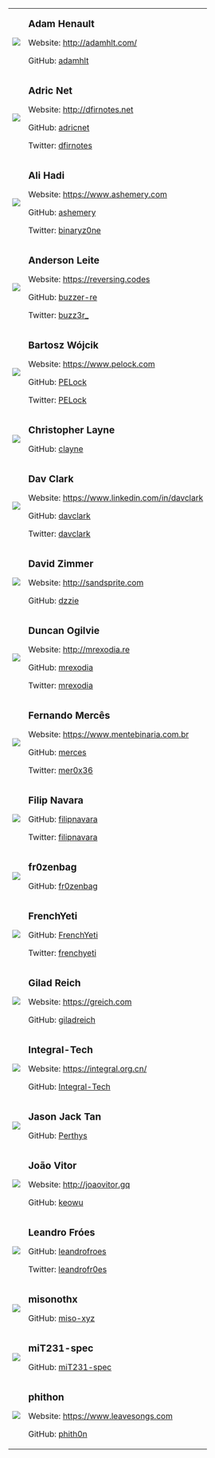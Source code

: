 <p><table>
<tr>
    <td><img src="https://github.com/horsicq/Nauz-File-Detector/blob/master/images/thanks/AdamHenault.png" /></td>
    <td>
      <p>
        <big><b>Adam Henault</b></big>
      </p>
      <p>
        Website: <a href="http://adamhlt.com/">http://adamhlt.com/</a>
      </p>
      <p>
        GitHub: <a href="https://github.com/adamhlt">adamhlt</a>
      </p>
    </td>
</tr>
<tr>
    <td><img src="https://github.com/horsicq/Nauz-File-Detector/blob/master/images/thanks/AdricNet.png" /></td>
    <td>
      <p>
        <big><b>Adric Net</b></big>
      </p>
      <p>
        Website: <a href="http://dfirnotes.net">http://dfirnotes.net</a>
      </p>
      <p>
        GitHub: <a href="https://github.com/adricnet">adricnet</a>
      </p>
      <p>
        Twitter: <a href="https://twitter.com/dfirnotes">dfirnotes</a>
      </p>
    </td>
</tr>
<tr>
    <td><img src="https://github.com/horsicq/Nauz-File-Detector/blob/master/images/thanks/AliHadi.png" /></td>
    <td>
      <p>
        <big><b>Ali Hadi</b></big>
      </p>
      <p>
        Website: <a href="https://www.ashemery.com">https://www.ashemery.com</a>
      </p>
      <p>
        GitHub: <a href="https://github.com/ashemery">ashemery</a>
      </p>
      <p>
        Twitter: <a href="https://twitter.com/binaryz0ne">binaryz0ne</a>
      </p>
    </td>
</tr>
<tr>
    <td><img src="https://github.com/horsicq/Nauz-File-Detector/blob/master/images/thanks/AndersonLeite.png" /></td>
    <td>
      <p>
        <big><b>Anderson Leite</b></big>
      </p>
      <p>
        Website: <a href="https://reversing.codes">https://reversing.codes</a>
      </p>
      <p>
        GitHub: <a href="https://github.com/buzzer-re">buzzer-re</a>
      </p>
      <p>
        Twitter: <a href="https://twitter.com/buzz3r_">buzz3r_</a>
      </p>
    </td>
</tr>
<tr>
    <td><img src="https://github.com/horsicq/Nauz-File-Detector/blob/master/images/thanks/Bartosz.png" /></td>
    <td>
      <p>
        <big><b>Bartosz Wójcik</b></big>
      </p>
      <p>
        Website: <a href="https://www.pelock.com">https://www.pelock.com</a>
      </p>
      <p>
        GitHub: <a href="https://github.com/PELock">PELock</a>
      </p>
      <p>
        Twitter: <a href="https://twitter.com/PELock">PELock</a>
      </p>
    </td>
</tr>
<tr>
    <td><img src="https://github.com/horsicq/Nauz-File-Detector/blob/master/images/thanks/clayne.png" /></td>
    <td>
      <p>
        <big><b>Christopher Layne</b></big>
      </p>
      <p>
        GitHub: <a href="https://github.com/clayne">clayne</a>
      </p>
    </td>
</tr>
<tr>
    <td><img src="https://github.com/horsicq/Nauz-File-Detector/blob/master/images/thanks/DavClark.png" /></td>
    <td>
      <p>
        <big><b>Dav Clark</b></big>
      </p>
      <p>
        Website: <a href="https://www.linkedin.com/in/davclark">https://www.linkedin.com/in/davclark</a>
      </p>
      <p>
        GitHub: <a href="https://github.com/davclark">davclark</a>
      </p>
      <p>
        Twitter: <a href="https://twitter.com/davclark">davclark</a>
      </p>
    </td>
</tr>
<tr>
    <td><img src="https://github.com/horsicq/Nauz-File-Detector/blob/master/images/thanks/DavidZimmer.png" /></td>
    <td>
      <p>
        <big><b>David Zimmer</b></big>
      </p>
      <p>
        Website: <a href="http://sandsprite.com">http://sandsprite.com</a>
      </p>
      <p>
        GitHub: <a href="https://github.com/dzzie">dzzie</a>
      </p>
    </td>
</tr>
<tr>
    <td><img src="https://github.com/horsicq/Nauz-File-Detector/blob/master/images/thanks/DuncanOgilvie.png" /></td>
    <td>
      <p>
        <big><b>Duncan Ogilvie</b></big>
      </p>
      <p>
        Website: <a href="http://mrexodia.re">http://mrexodia.re</a>
      </p>
      <p>
        GitHub: <a href="https://github.com/mrexodia">mrexodia</a>
      </p>
      <p>
        Twitter: <a href="https://twitter.com/mrexodia">mrexodia</a>
      </p>
    </td>
</tr>
<tr>
    <td><img src="https://github.com/horsicq/Nauz-File-Detector/blob/master/images/thanks/FernandoMerces.png" /></td>
    <td>
      <p>
        <big><b>Fernando Mercês</b></big>
      </p>
      <p>
        Website: <a href="https://www.mentebinaria.com.br">https://www.mentebinaria.com.br</a>
      </p>
      <p>
        GitHub: <a href="https://github.com/merces">merces</a>
      </p>
      <p>
        Twitter: <a href="https://twitter.com/mer0x36">mer0x36</a>
      </p>
    </td>
</tr>
<tr>
    <td><img src="https://github.com/horsicq/Nauz-File-Detector/blob/master/images/thanks/FilipNavara.png" /></td>
    <td>
      <p>
        <big><b>Filip Navara</b></big>
      </p>
      <p>
        GitHub: <a href="https://github.com/filipnavara">filipnavara</a>
      </p>
      <p>
        Twitter: <a href="https://twitter.com/filipnavara">filipnavara</a>
      </p>
    </td>
</tr>
<tr>
    <td><img src="https://github.com/horsicq/Nauz-File-Detector/blob/master/images/thanks/fr0zenbag.png" /></td>
    <td>
      <p>
        <big><b>fr0zenbag</b></big>
      </p>
      <p>
        GitHub: <a href="https://github.com/fr0zenbag">fr0zenbag</a>
      </p>
    </td>
</tr>
<tr>
    <td><img src="https://github.com/horsicq/Nauz-File-Detector/blob/master/images/thanks/FrenchYeti.png" /></td>
    <td>
      <p>
        <big><b>FrenchYeti</b></big>
      </p>
      <p>
        GitHub: <a href="https://github.com/FrenchYeti">FrenchYeti</a>
      </p>
      <p>
        Twitter: <a href="https://twitter.com/frenchyeti">frenchyeti</a>
      </p>
    </td>
</tr>
<tr>
    <td><img src="https://github.com/horsicq/Nauz-File-Detector/blob/master/images/thanks/GiladReich.png" /></td>
    <td>
      <p>
        <big><b>Gilad Reich</b></big>
      </p>
      <p>
        Website: <a href="https://greich.com">https://greich.com</a>
      </p>
      <p>
        GitHub: <a href="https://github.com/giladreich">giladreich</a>
      </p>
    </td>
</tr>
<tr>
    <td><img src="https://github.com/horsicq/Nauz-File-Detector/blob/master/images/thanks/IntegralTech.png" /></td>
    <td>
      <p>
        <big><b>Integral-Tech</b></big>
      </p>
      <p>
        Website: <a href="https://integral.org.cn/">https://integral.org.cn/</a>
      </p>
      <p>
        GitHub: <a href="https://github.com/Integral-Tech">Integral-Tech</a>
      </p>
    </td>
</tr>
<tr>
    <td><img src="https://github.com/horsicq/Nauz-File-Detector/blob/master/images/thanks/JasonJackTan.png" /></td>
    <td>
      <p>
        <big><b>Jason Jack Tan</b></big>
      </p>
      <p>
        GitHub: <a href="https://github.com/Perthys">Perthys</a>
      </p>
    </td>
</tr>
<tr>
    <td><img src="https://github.com/horsicq/Nauz-File-Detector/blob/master/images/thanks/JoaoVitor.png" /></td>
    <td>
      <p>
        <big><b>João Vitor</b></big>
      </p>
      <p>
        Website: <a href="http://joaovitor.gq">http://joaovitor.gq</a>
      </p>
      <p>
        GitHub: <a href="https://github.com/keowu">keowu</a>
      </p>
    </td>
</tr>
<tr>
    <td><img src="https://github.com/horsicq/Nauz-File-Detector/blob/master/images/thanks/LeandroFroes.png" /></td>
    <td>
      <p>
        <big><b>Leandro Fróes</b></big>
      </p>
      <p>
        GitHub: <a href="https://github.com/leandrofroes">leandrofroes</a>
      </p>
      <p>
        Twitter: <a href="https://twitter.com/leandrofr0es">leandrofr0es</a>
      </p>
    </td>
</tr>
<tr>
    <td><img src="https://github.com/horsicq/Nauz-File-Detector/blob/master/images/thanks/misonothx.png" /></td>
    <td>
      <p>
        <big><b>misonothx</b></big>
      </p>
      <p>
        GitHub: <a href="https://github.com/miso-xyz">miso-xyz</a>
      </p>
    </td>
</tr>
<tr>
    <td><img src="https://github.com/horsicq/Nauz-File-Detector/blob/master/images/thanks/miT231-spec.png" /></td>
    <td>
      <p>
        <big><b>miT231-spec</b></big>
      </p>
      <p>
        GitHub: <a href="https://github.com/miT231-spec">miT231-spec</a>
      </p>
    </td>
</tr>
<tr>
    <td><img src="https://github.com/horsicq/Nauz-File-Detector/blob/master/images/thanks/phithon.png" /></td>
    <td>
      <p>
        <big><b>phithon</b></big>
      </p>
      <p>
        Website: <a href="https://www.leavesongs.com">https://www.leavesongs.com</a>
      </p>
      <p>
        GitHub: <a href="https://github.com/phith0n">phith0n</a>
      </p>
    </td>
</tr>
</p></table>
